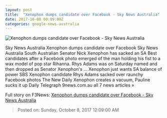 ```yaml
---
layout: post
title:  "Xenophon dumps candidate over Facebook - Sky News Australia"
date: 2017-10-08 00:09:00Z
categories: google-news-australia
---
```


![Xenophon dumps candidate over Facebook - Sky News Australia](http://www.skynews.com.au/content/dam/skynews/news/politics/federal/2017/10/08/skynews_1954604445.jpg/_jcr_content/renditions/skynews.img.1200.1006.jpeg)

Sky News Australia Xenophon dumps candidate over Facebook Sky News Australia South Australian Senator Nick Xenophon has sacked an SA Best candidates after a Facebook photo emerged of the man holding his fist to a wax model of pop star Rihanna. Rhys Adams was on Saturday named and then dropped as Senator Xenophon's ... Xenophon just wants SA balance of power SBS Xenophon candidate Rhys Adams sacked over raunchy Facebook photos The New Daily Xenophon creates a vacuum, Pauline sucks it up Daily Telegraph 9news.com.au all 7 news articles »


Full story on F3News: [Xenophon dumps candidate over Facebook - Sky News Australia](http://www.f3nws.com/n/ukmNmE)

> Posted on: Sunday, October 8, 2017 12:09:00 AM
